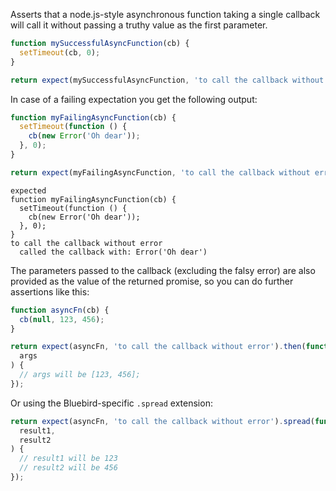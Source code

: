 Asserts that a node.js-style asynchronous function taking a single callback
will call it without passing a truthy value as the first parameter.

<!-- unexpected-markdown async:true -->

```js
function mySuccessfulAsyncFunction(cb) {
  setTimeout(cb, 0);
}

return expect(mySuccessfulAsyncFunction, 'to call the callback without error');
```

In case of a failing expectation you get the following output:

<!-- unexpected-markdown async:true -->

```js
function myFailingAsyncFunction(cb) {
  setTimeout(function () {
    cb(new Error('Oh dear'));
  }, 0);
}

return expect(myFailingAsyncFunction, 'to call the callback without error');
```

```output
expected
function myFailingAsyncFunction(cb) {
  setTimeout(function () {
    cb(new Error('Oh dear'));
  }, 0);
}
to call the callback without error
  called the callback with: Error('Oh dear')
```

The parameters passed to the callback (excluding the falsy error) are also
provided as the value of the returned promise, so you can do further
assertions like this:

```js
function asyncFn(cb) {
  cb(null, 123, 456);
}
```

<!-- unexpected-markdown async:true -->

```js
return expect(asyncFn, 'to call the callback without error').then(function (
  args
) {
  // args will be [123, 456];
});
```

Or using the Bluebird-specific `.spread` extension:

<!-- unexpected-markdown async:true -->

```js
return expect(asyncFn, 'to call the callback without error').spread(function (
  result1,
  result2
) {
  // result1 will be 123
  // result2 will be 456
});
```
